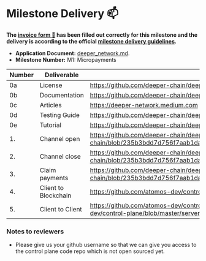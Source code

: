 # Milestone Delivery :mailbox:

**The [invoice form :pencil:](https://docs.google.com/forms/d/e/1FAIpQLSfmNYaoCgrxyhzgoKQ0ynQvnNRoTmgApz9NrMp-hd8mhIiO0A/viewform) has been filled out correctly for this milestone and the delivery is according to the official [milestone delivery guidelines](https://github.com/w3f/Grants-Program/blob/master/docs/milestone-deliverables-guidelines.md).**

- **Application Document:** [deeper_network.md](https://github.com/w3f/Grants-Program/blob/master/applications/deeper_network.md).
- **Milestone Number:** M1: Micropayments

| Number | Deliverable    | Link                                                                                       |
| ------ | -------------- | ------------------------------------------------------------------------------------------ |
| 0a     | License        | https://github.com/deeper-chain/deeper-chain/blob/master/LICENSE-APACHE2                   |           
| 0b     | Documentation  | https://github.com/deeper-chain/deeper-chain/tree/master/pallets/micropayment              |
| 0c     | Articles       | https://deeper-network.medium.com                                                          |
| 0d     | Testing Guide  | https://github.com/deeper-chain/deeper-chain/tree/master/scripts                           |
| 0e     | Tutorial       | https://github.com/deeper-chain/deeper-chain/blob/master/scripts/micropayment_test.js      |
| 1.     | Channel open   | https://github.com/deeper-chain/deeper-chain/blob/235b3bdd7d756f7aab1dabac989d77fe6fa1bcb4/pallets/micropayment/src/lib.rs#L186 |
| 2.     | Channel close  | https://github.com/deeper-chain/deeper-chain/blob/235b3bdd7d756f7aab1dabac989d77fe6fa1bcb4/pallets/micropayment/src/lib.rs#L236 |
| 3.     | Claim payments | https://github.com/deeper-chain/deeper-chain/blob/235b3bdd7d756f7aab1dabac989d77fe6fa1bcb4/pallets/micropayment/src/lib.rs#L345 |
| 4.     | Client to Blockchain | https://github.com/atomos-dev/control-plane/blob/master/chain.js                   |
| 5.     | Client to Client | https://github.com/atomos-dev/control-plane/blob/master/client.js and https://github.com/atomos-dev/control-plane/blob/master/server.js |

### Notes to reviewers

* Please give us your github username so that we can give you access to the control plane code repo which is not open sourced yet.